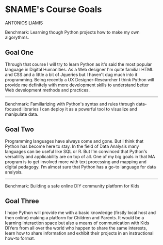 
# $NAME's Course Goals
ANTONIOS LIAMIS

Benchmark: Learning though Python projects how to make my own algorythms.
## Goal One
Through that course I will try to learn Python as it's said the most popular language in Digital Humanities.
As a Web designer I'm quite familiar HTML and CSS  and a little a bit of Jqueries but I haven't dug much into it programming. Being recently a UX Designer-Researcher I think Python will provide me definitely with more development skills to understand better Web development methods and practices.

-----

Benchmark:  Familiarizing with Python's syntax and rules through data-focused libraries I can deploy it as a powerful tool to visualize and manipulate data.

## Goal Two
Programming languages have always come and gone. But I think that Python has become here to stay. In the field of Data Analysis many languages can be useful like SQL or R. But I'm convinced that Python's versatility and applicability are on top of all. One of my big goals in that MA program is to get involved more with text processing and mapping and digital pedagogy. I’m almost sure that Python has a go-to language for data analysis. 

-----

Benchmark: Building a safe online DIY community platform for Kids
## Goal Three

I hope Python will provide me with a basic knowledge (firstly local host and then online) making a platform for Children and Parents. It would be a learning interaction space but also a means of communication with Kids DIYers from all over the world who happen to share the same interests, learn how to share information and exhibit their projects in an instructional how-to format.




